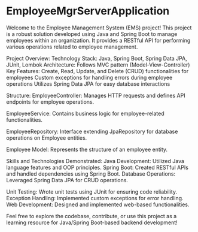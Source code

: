 # EmployeeMgrServerApplication


Welcome to the Employee Management System (EMS) project! This project is a robust solution developed using Java and Spring Boot to manage employees within an organization. It provides a RESTful API for performing various operations related to employee management.

Project Overview:
Technology Stack: Java, Spring Boot, Spring Data JPA, JUnit, Lombok
Architecture: Follows MVC pattern (Model-View-Controller)
Key Features:
Create, Read, Update, and Delete (CRUD) functionalities for employees
Custom exceptions for handling errors during employee operations
Utilizes Spring Data JPA for easy database interactions


Structure:
EmployeeController: Manages HTTP requests and defines API endpoints for employee operations.

EmployeeService: Contains business logic for employee-related functionalities.

EmployeeRepository: Interface extending JpaRepository for database operations on Employee entities.

Employee Model: Represents the structure of an employee entity.

Skills and Technologies Demonstrated:
Java Development: Utilized Java language features and OOP principles.
Spring Boot: Created RESTful APIs and handled dependencies using Spring Boot.
Database Operations: Leveraged Spring Data JPA for CRUD operations.

Unit Testing: Wrote unit tests using JUnit for ensuring code reliability.
Exception Handling: Implemented custom exceptions for error handling.
Web Development: Designed and implemented web-based functionalities.


Feel free to explore the codebase, contribute, or use this project as a learning resource for Java/Spring Boot-based backend development!
